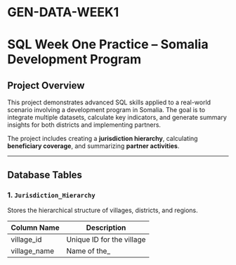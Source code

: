 # GEN-DATA-WEEK1
# SQL Week One Practice – Somalia Development Program

## Project Overview
This project demonstrates advanced SQL skills applied to a real-world scenario involving a development program in Somalia. The goal is to integrate multiple datasets, calculate key indicators, and generate summary insights for both districts and implementing partners.

The project includes creating a **jurisdiction hierarchy**, calculating **beneficiary coverage**, and summarizing **partner activities**.

---

## Database Tables

### 1. `Jurisdiction_Hierarchy`
Stores the hierarchical structure of villages, districts, and regions.

| Column Name    | Description                        |
|----------------|------------------------------------|
| village_id     | Unique ID for the village          |
| village_name   | Name of the_
